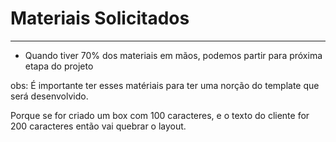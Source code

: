 # Materiais Solicitados

---

* Quando tiver 70% dos materiais em mãos, podemos partir para próxima etapa do projeto

obs: É importante ter esses matériais para ter uma norção do template que será desenvolvido.

Porque se for criado um box com 100 caracteres, e o texto do cliente for 200 caracteres então vai quebrar o layout.
